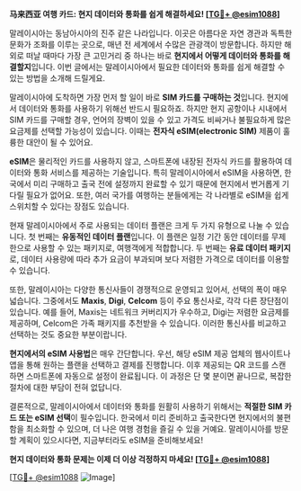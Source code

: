 **马来西亚 여행 카드: 현지 데이터와 통화를 쉽게 해결하세요! [[TG💪+ @esim1088](https://t.me/s/esim1088)]**

말레이시아는 동남아시아의 진주 같은 나라입니다. 이곳은 아름다운 자연 경관과 독특한 문화가 조화를 이루는 곳으로, 매년 전 세계에서 수많은 관광객이 방문합니다. 하지만 해외로 떠날 때마다 가장 큰 고민거리 중 하나는 바로 **현지에서 어떻게 데이터와 통화를 해결할지**입니다. 이번 글에서는 말레이시아에서 필요한 데이터와 통화를 쉽게 해결할 수 있는 방법을 소개해 드릴게요.

말레이시아에 도착하면 가장 먼저 할 일이 바로 **SIM 카드를 구매하는 것**입니다. 현지에서 데이터와 통화를 사용하기 위해선 반드시 필요하죠. 하지만 현지 공항이나 시내에서 SIM 카드를 구매할 경우, 언어의 장벽이 있을 수 있고 가격도 비싸거나 불필요하게 많은 요금제를 선택할 가능성이 있습니다. 이때는 **전자식 eSIM(electronic SIM)** 제품이 훌륭한 대안이 될 수 있어요.

**eSIM**은 물리적인 카드를 사용하지 않고, 스마트폰에 내장된 전자식 카드를 활용하여 데이터와 통화 서비스를 제공하는 기술입니다. 특히 말레이시아에서 eSIM을 사용하면, 한국에서 미리 구매하고 출국 전에 설정까지 완료할 수 있기 때문에 현지에서 번거롭게 기다릴 필요가 없어요. 또한, 여러 국가를 여행하는 분들에게는 각 나라별로 eSIM을 쉽게 스위치할 수 있다는 장점도 있습니다.

현재 말레이시아에서 주로 사용되는 데이터 플랜은 크게 두 가지 유형으로 나눌 수 있습니다. 첫 번째는 **유동적인 데이터 플랜**입니다. 이 플랜은 일정 기간 동안 데이터를 무제한으로 사용할 수 있는 패키지로, 여행객에게 적합합니다. 두 번째는 **유료 데이터 패키지**로, 데이터 사용량에 따라 추가 요금이 부과되며 보다 저렴한 가격으로 데이터를 이용할 수 있습니다.

또한, 말레이시아는 다양한 통신사들이 경쟁적으로 운영되고 있어서, 선택의 폭이 매우 넓습니다. 그중에서도 **Maxis**, **Digi**, **Celcom** 등이 주요 통신사로, 각각 다른 장단점이 있습니다. 예를 들어, Maxis는 네트워크 커버리지가 우수하고, Digi는 저렴한 요금제를 제공하며, Celcom은 가족 패키지를 추천받을 수 있습니다. 이러한 통신사를 비교하고 선택하는 것도 중요한 부분이랍니다.

**현지에서의 eSIM 사용법**은 매우 간단합니다. 우선, 해당 eSIM 제공 업체의 웹사이트나 앱을 통해 원하는 플랜을 선택하고 결제를 진행합니다. 이후 제공되는 QR 코드를 스캔하면 스마트폰에 자동으로 설정이 완료됩니다. 이 과정은 단 몇 분이면 끝나므로, 복잡한 절차에 대한 부담이 전혀 없답니다.

결론적으로, 말레이시아에서 데이터와 통화를 원활히 사용하기 위해서는 **적절한 SIM 카드 또는 eSIM 선택**이 필수입니다. 한국에서 미리 준비하고 출국한다면 현지에서의 불편함을 최소화할 수 있으며, 더 나은 여행 경험을 즐길 수 있을 거예요. 말레이시아를 방문할 계획이 있으시다면, 지금부터라도 eSIM을 준비해보세요!

**현지 데이터와 통화 문제는 이제 더 이상 걱정하지 마세요! [[TG💪+ @esim1088](https://t.me/s/esim1088)]**

[[TG💪+ @esim1088](https://t.me/s/esim1088) ![Image](https://i.postimg.cc/Y0z9fWf4/image.png)]